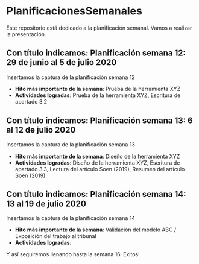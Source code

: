 # PlanificacionesSemanales
Este repositorio está dedicado a la planificación semanal. Vamos a realizar la presentación.
## Con título indicamos: Planificación semana 12: 29 de junio al 5 de julio 2020
Insertamos la captura de la planificación semana 12
* **Hito más importante de la semana**: Prueba de la herramienta XYZ
* **Actividades logradas**: Prueba de la herramienta XYZ, Escritura de apartado 3.2

## Con título indicamos: Planificación semana 13: 6 al 12 de julio 2020
Insertamos la captura de la planificación semana 13
* **Hito más importante de la semana**: Diseño de la herramienta XYZ
* **Actividades logradas**: Diseño de la herramienta XYZ, Escritura de apartado 3.3, Lectura del artículo Soen (2019), Resumen del artículo Soen (2019)

## Con título indicamos: Planificación semana 14: 13 al 19 de julio 2020
Insertamos la captura de la planificación semana 14
* **Hito más importante de la semana**: Validación del modelo ABC / Exposición del trabajo al tribunal
* **Actividades logradas**: 

Y así seguiremos llenando hasta la semana 16.
Exitos! 
